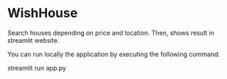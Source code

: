 # WishHouse

Search houses depending on price and location. Then, shows result in streamlit website.

You can run locally the application by executing the following command:

streamlit run app.py
